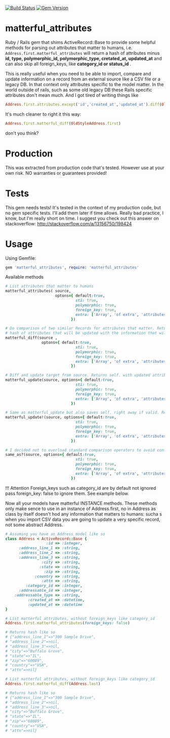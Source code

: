 [![Build Status](https://travis-ci.org/konung/matterful_attributes.svg?branch=master)](https://travis-ci.org/konung/matterful_attributes.svg?branch=master)
[![Gem Version](https://badge.fury.io/rb/matterful_attributes.svg)](https://badge.fury.io/rb/matterful_attributes)


matterful_attributes
====================

Ruby / Rails gem that shims ActiveRecord::Base to provide some helpful methods for parsing out attributes that matter to humans, i.e.
``` Address.first.matterful_attributes ```
will return a hash of attributes minus
<b> id, type, polymorphic_id, polymorphic_type, cretated_at, updated_at</b> and can also skip all foreign_keys, like <b>category_id or status_id </b>.

This is really useful when you need to be able to import, compare and update information on a record from an external source like a CSV file or a legacy DB. In that context only attributes specific to the model matter. In the world outside of rails, such as some old legacy DB these Rails specific attributes don't mean much. And I got tired of writing things like
```ruby
Address.first.attributes.except('id','created_at','updated_at').diff(OldStyleAddress.first.attributes)
```
It's much cleaner to right it this way:
```ruby
Address.first.matterful_diff(OldStyleAddress.first)
```
don't  you think?


Production
==========
This was extracted from production code that's tested. However use at your own risk. NO warranties or guarantees provided!


Tests
=====
This gem needs tests! It's tested in the context of my production code, but no gem specific tests. I'll add them later if time allows. Really bad practice, I know, but I'm really short on time.
I suggest you check out this answer on stackoverflow: http://stackoverflow.com/a/13156750/198424

Usage
=====
Using Gemfile:

```ruby
gem 'matterful_attributes', require: 'matterful_attributes'
```

Available methods
```ruby
# List attributes that matter to humans
matterful_attributes( source,
                      optons={ default:true,
                               sti: true,
                               polymorphic: true,
                               foreign_key: true,
                               extra: ['Array', 'of extra', 'attributes', 'to ignore as strings']
                             })

# Do comparison of two similar Records for attributes that matter. Returns a
# hash of attributes that will be updated with the information that will update it
matterful_diff(source ,
                optons={ default:true,
                               sti: true,
                               polymorphic: true,
                               foreign_key: true,
                               extra: ['Array', 'of extra', 'attributes', 'to ignore as strings']
                             })

# Diff and update target from source. Returns self. with updated attributes, but doesn't save!!!
matterful_update(source, options={ default:true,
                               sti: true,
                               polymorphic: true,
                               foreign_key: true,
                               extra: ['Array', 'of extra', 'attributes', 'to ignore as strings']
                             })

# Same as matterful_update but also saves self. right away if valid. Returns true / false.
matterful_update!(source, options={ default:true,
                               sti: true,
                               polymorphic: true,
                               foreign_key: true,
                               extra: ['Array', 'of extra', 'attributes', 'to ignore as strings']
                             })

# I decided not to overload standard comparison operators to avoid confusion. hence this. Returns true or false
same_as?(source, options={ default:true,
                               sti: true,
                               polymorphic: true,
                               foreign_key: true,
                               extra: ['Array', 'of extra', 'attributes', 'to ignore as strings']
                             })
```

!!! Attention
Foreign_keys such as category_id are by default not ignored pass foreign_key: false to ignore them. See example below.


Now all your models have matterful INSTANCE methods. These methods only make sence to use in an instance of Address.first, no in Address  as class by itself doesn't hod any information that matters to humans: sucha s when you import CSV data you are going to update a very specific record, not some abstract Address.

```ruby
# Assuming you have an Address model like so
class Address < ActiveRecord::Base {
                  :id => :integer,
      :address_line_1 => :string,
      :address_line_2 => :string,
      :address_line_3 => :string,
                :city => :string,
               :state => :string,
                 :zip => :string,
             :country => :string,
                :attn => :string,
         :category_id => :integer,
      :addressable_id => :integer,
    :addressable_type => :string,
          :created_at => :datetime,
          :updated_at => :datetime
}
```

```ruby
# List matterful attributes, without foreign_keys like category_id
Address.first.matterful_attributes(foreign_keys: false)

# Returns hash like so
# {"address_line_1"=>"300 Sample Drive",
# "address_line_2"=>nil,
# "address_line_3"=>nil,
# "city"=>"Buffalo Grove",
# "state"=>"IL",
# "zip"=>"60089",
# "country"=>"USA",
# "attn"=>nil}

# List matterful attributes, without foreign_keys like category_id
Address.first.matterful_diff(Address.last)

# Returns hash like so
# {"address_line_1"=>"300 Sample Drive",
# "address_line_2"=>nil,
# "address_line_3"=>nil,
# "city"=>"Buffalo Grove",
# "state"=>"IL",
# "zip"=>"60089",
# "country"=>"USA",
# "attn"=>nil}

```
